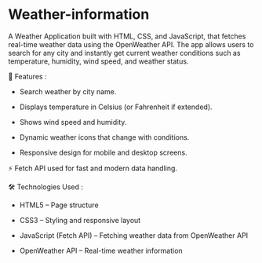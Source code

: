 # Weather-information

A Weather Application built with HTML, CSS, and JavaScript, that fetches real-time weather data using the OpenWeather API.
The app allows users to search for any city and instantly get current weather conditions such as temperature, humidity, wind speed, and weather status.

🚀 Features :

- Search weather by city name.

- Displays temperature in Celsius (or Fahrenheit if extended).

- Shows wind speed and humidity.

- Dynamic weather icons that change with conditions.

- Responsive design for mobile and desktop screens.

⚡ Fetch API used for fast and modern data handling.

🛠️ Technologies Used :

- HTML5 – Page structure

- CSS3 – Styling and responsive layout

- JavaScript (Fetch API) – Fetching weather data from OpenWeather API

- OpenWeather API – Real-time weather information
